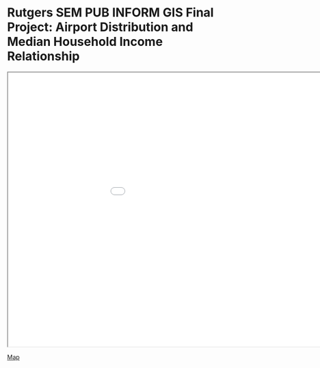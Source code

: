 # Rutgers SEM PUB INFORM GIS Final Project: Airport Distribution and Median Household Income Relationship


<iframe src='interactive_map_airport_distribution_continental_US.html' width='1080' height='640'></iframe>

[Map](interactive_map_airport_distribution_continental_US.html)
